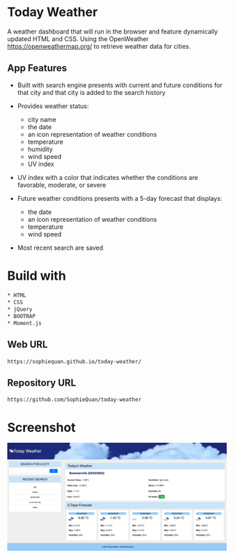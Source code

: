 # Today Weather
A weather dashboard that will run in the browser and feature dynamically updated HTML and CSS. Using the OpenWeather https://openweathermap.org/ to retrieve weather data for cities.

## App Features
* Built with search engine presents with current and future conditions for that city and that city is added to the search history

* Provides weather status:
    - city name
    - the date
    - an icon representation of weather conditions
    - temperature
    - humidity
    - wind speed
    - UV index

* UV index with a color that indicates whether the conditions are favorable, moderate, or severe

* Future weather conditions presents with a 5-day forecast that displays:
    - the date
    - an icon representation of weather conditions
    - temperature
    - wind speed

* Most recent search are saved

# Build with
    * HTML
    * CSS 
    * jQuery
    * BOOTRAP
    * Moment.js

## Web URL
    https://sophiequan.github.io/today-weather/

## Repository URL
    https://github.com/SophieQuan/today-weather

# Screenshot
![screen shot Today Weather](assets/images/screenshot.png?raw=true "Today Weather README.md screenshot")



